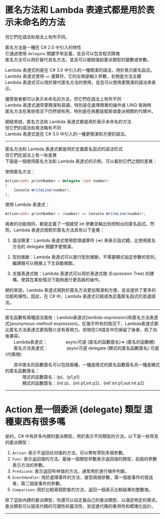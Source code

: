 
# 匿名方法和 Lambda 表達式都是用於表示未命名的方法  
但它們在語法和用法上有所不同。

匿名方法是一種在 C# 2.0 中引入的特性  
它通過使用 `delegate` 關鍵字來定義，並且可以包含程式碼塊  
匿名方法可以用於替代具名方法，並且可以被賦值給委派類型的變數或參數。

Lambda 表達式則是在 C# 3.0 中引入的一種簡潔的語法，用於表示匿名函式。  
Lambda 表達式使用 `=>` 運算符，它的左側是輸入參數，右側是方法主體  
Lambda 表達式可以用於替代匿名方法的使用，並且可以使用更簡潔的語法來表示。

儘管兩者都可以表示未命名的方法，但它們在語法上有所不同  
Lambda 表達式通常更簡潔和易讀，特別是在處理簡單的操作或 LINQ 查詢時  
匿名方法在某些情況下仍然很有用，特別是在與舊版框架或委派相關的代碼中。

總結來說，匿名方法和 Lambda 表達式都是用於表示未命名的方法  
但它們的語法和用法略有不同  
Lambda 表達式是在 C# 3.0 中引入的一種更簡潔和方便的語法。

--- 

匿名方法和 Lambda 表達式都是用於定義匿名函式的語法形式  
但它們在語法上有一些差異  
下面是一個使用匿名方法和 Lambda 表達式的示例，可以看到它們之間的差異：

使用匿名方法：
```csharp
Action<int> printNumber = delegate (int number)
{
    Console.WriteLine(number);
};
```

使用 Lambda 表達式：
```csharp
Action<int> printNumber = (number) => Console.WriteLine(number);
```

兩者的功能相同，都是定義了一個接受 int 參數並輸出到控制台的匿名函式。然而，Lambda 表達式相對於匿名方法具有以下差異：

1. 語法簡潔：Lambda 表達式使用箭頭運算符 (=>) 來表示函式體，比使用匿名方法的 delegate 關鍵字更簡潔。

2. 型別推斷：Lambda 表達式可以進行型別推斷，不需要顯式指定參數的型別，編譯器可以根據上下文自動推斷。

3. 支援表達式樹：Lambda 表達式可以用於表達式樹 (Expression Tree) 的建構，使其在某些情況下能夠進行更高級的操作。

總的來說，Lambda 表達式相對於匿名方法更加簡潔和方便，並且提供了更多的功能和彈性。因此，在 C# 中，Lambda 表達式已經成為定義匿名函式的首選語法。


---  
匿名函數有兩種語法風格：Lambda表達式(lambda-expression)和匿名方法表達式(anonymous-method-expression)。在幾乎所有的情況下，Lambda表達式都比匿名方法表達式更爲簡介具有表現力。但現在C#語言中仍保留了後者，爲了向後兼容。  
　　Lambda表達式：
　　　　async可選 (匿名的函數簽名)=> (匿名的函數體)  
　　匿名方法表達式：
　　　　async可選 delegate (顯式的匿名函數簽名) 可選{代碼塊}  

　　其中匿名的函數簽名可以包括兩種，一種是隱式的匿名函數簽名另一種是顯式的匿名函數簽名：  
　　　　隱式的函數簽名：(p)、(p1,p1)  
　　　　顯式的函數簽名：(int p)、(int p1,int p2)、(ref int p1,out int p2)

---
# Action<int> 是一個委派 (delegate) 類型  這種東西有很多嗎
是的，C# 中有許多內建的委派類型，用於表示不同類型的方法。以下是一些常見的委派類型：

1. `Action`: 表示不返回任何值的方法。可以帶有零到多個參數。
2. `Func`: 表示返回值的方法。最後一個類型參數表示返回值的類型，前面的參數表示方法的參數。
3. `Predicate`: 表示返回布林值的方法，通常用於進行條件判斷。
4. `EventHandler`: 用於處理事件的方法，接受兩個參數，第一個是事件的發送者，第二個是事件的參數。
5. `Comparison`: 用於比較兩個對象的方法，返回一個表示比較結果的整數值。

除了這些內建的委派類型，你還可以自定義自己的委派類型，以滿足特定的需求。委派類型可以提高代碼的可讀性和靈活性，並促進代碼的重用性和模塊化設計。

--- 

